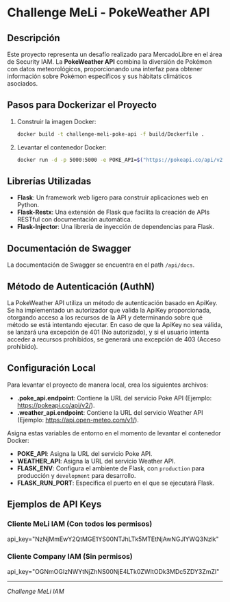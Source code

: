 # Challenge MeLi - PokeWeather API

## Descripción
Este proyecto representa un desafío realizado para MercadoLibre en el área de Security IAM. La **PokeWeather API** combina la diversión de Pokémon con datos meteorológicos, proporcionando una interfaz para obtener información sobre Pokémon específicos y sus hábitats climáticos asociados.

## Pasos para Dockerizar el Proyecto
1. Construir la imagen Docker:
    ```bash
    docker build -t challenge-meli-poke-api -f build/Dockerfile .
    ```

2. Levantar el contenedor Docker:
    ```bash
    docker run -d -p 5000:5000 -e POKE_API=$("https://pokeapi.co/api/v2/") -e WEATHER_API=$("https://api.open-meteo.com/v1/") -e FLASK_ENV=$("development") -e FLASK_RUN_PORT=$("5000") challenge-meli-poke-api
    ```

## Librerías Utilizadas
- **Flask**: Un framework web ligero para construir aplicaciones web en Python.
- **Flask-Restx**: Una extensión de Flask que facilita la creación de APIs RESTful con documentación automática.
- **Flask-Injector**: Una librería de inyección de dependencias para Flask.

## Documentación de Swagger
La documentación de Swagger se encuentra en el path `/api/docs`.

## Método de Autenticación (AuthN)
La PokeWeather API utiliza un método de autenticación basado en ApiKey. Se ha implementado un autorizador que valida la ApiKey proporcionada, otorgando acceso a los recursos de la API y determinando sobre qué método se está intentando ejecutar. En caso de que la ApiKey no sea válida, se lanzará una excepción de 401 (No autorizado), y si el usuario intenta acceder a recursos prohibidos, se generará una excepción de 403 (Acceso prohibido).

## Configuración Local
Para levantar el proyecto de manera local, crea los siguientes archivos:
- **.poke_api.endpoint**: Contiene la URL del servicio Poke API (Ejemplo: https://pokeapi.co/api/v2/).
- **.weather_api.endpoint**: Contiene la URL del servicio Weather API (Ejemplo: https://api.open-meteo.com/v1/).

Asigna estas variables de entorno en el momento de levantar el contenedor Docker:
- **POKE_API**: Asigna la URL del servicio Poke API.
- **WEATHER_API**: Asigna la URL del servicio Weather API.
- **FLASK_ENV**: Configura el ambiente de Flask, con `production` para producción y `development` para desarrollo.
- **FLASK_RUN_PORT**: Especifica el puerto en el que se ejecutará Flask.

## Ejemplos de API Keys
### Cliente MeLi IAM (Con todos los permisos)
api_key="NzNjMmEwY2QtMGE1YS00NTJhLTk5MTEtNjAwNGJlYWQ3Nzlk"

### Cliente Company IAM (Sin permisos)
api_key="OGNmOGIzNWYtNjZhNS00NjE4LTk0ZWItODk3MDc5ZDY3ZmZl"


---

_Challenge MeLi IAM_
